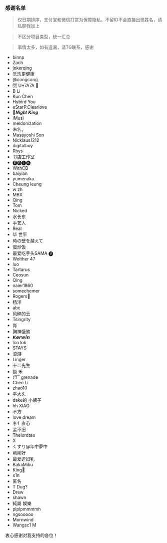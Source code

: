 ### 感谢名单

> 仅日期排序，支付宝和微信打赏为保障隐私，不留ID不会直接出现姓名，请私聊我加上

> 不区分项目类型，统一汇总

> 事情太多，如有遗漏，请TG联系，感谢

- binnp
- Zach
- jokerqing
- 洗洗更健康
- @congcong
- 🈳️ U+7A7A 🔰
- B Li
- Kun Chen
- Hybird You
- eStarP.Clearlove
- 💫𝑵𝒊𝒈𝒉𝒕 𝑲𝒊𝒏𝒈
- iMusi
- meldonization
- 未名。
- Masayoshi Son
- Nicklaus1212
- digitalboy
- Rhys
- 书店工作室
- 🅔🅡🅘🅚
- WithCB
- baiyian
- yumenaka
- Cheung leung
- w zh
- MBX
- Qing
- Tom
- Nicked
- 水长东
- 手艺人
- Real
- 毕 世平
- 時の壁を越えて
- 蛋炒饭
- 最爱吃芋头SAMA 🅥
- Wolther 47
- luo
- Tartarus
- Ceosun
- Qing
- naier1860
- somechemer
- Rogers
- 杨洋
- abc
- 风碎的云
- Tsingrity
- 肖
- 胸神饿煞
- 𝙆𝙚𝙧𝙬𝙞𝙣
- lco lok
- STAYS
- 浪游
- Linger
- 十二先生
- 锄 禾
- 😴 grenade
- Chen Li
- zhao10
- 平大头
- dake的 小姨子
- hh XIAO
- 不方
- love dream
- 李亻直心
- 孟不旧
- Thelordtao
- X
- くすり@年中夢中
- 剛剛好
- 最爱逗妇乳
- BakaMiku
- King👑
- x1n
- 匿名
- T Dug?
- Drew
- shawn
- 純屬 娛樂
- plplpmmmmh
- ngsooooo
- Mornwind
- Wangsc1 M

衷心感谢对我支持的各位！
